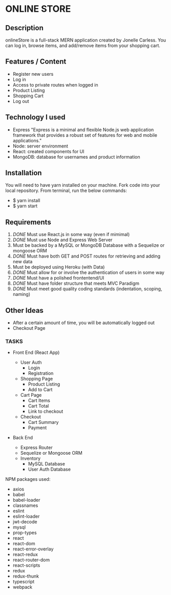 # ONLINE STORE

## Description

onlineStore is a full-stack MERN application created by Jonelle Carless. You can log in, browse items, and add/remove items from your shopping cart.

## Features / Content

- Register new users
- Log in
- Access to private routes when logged in
- Product Listing
- Shopping Cart
- Log out

## Technology I used

- Express "Express is a minimal and flexible Node.js web application framework that provides a robust set of features for web and mobile applications."
- Node: server environment
- React: created components for UI
- MongoDB: database for usernames and product information

## Installation

You will need to have yarn installed on your machine. Fork code into your local repository. From terminal, run the below commands:

- $ yarn install
- $ yarn start

## Requirements

1. *DONE* Must use React.js in some way (even if mimimal)
2. *DONE* Must use Node and Express Web Server
3. Must be backed by a MySQL or MongoDB Database with a Sequelize or mongoose ORM
4. *DONE* Must have both GET and POST routes for retrieving and adding new data
5. Must be deployed using Heroku (with Data)
6. *DONE* Must allow for or involve the authentication of users in some way
7. *DONE* Must have a polished frontentend/UI
8. *DONE* Must have folder structure that meets MVC Paradigm
9. *DONE* Must meet good quality coding standards (indentation, scoping, naming)

## Other Ideas

- After a certain amount of time, you will be automatically logged out
- Checkout Page

### TASKS

- Front End (React App)
  - User Auth
    - Login
    - Registration
  - Shopping Page
    - Product Listing
    - Add to Cart
  - Cart Page
    - Cart Items
    - Cart Total
    - Link to checkout
  - Checkout
    - Cart Summary
    - Payment

- Back End
  - Express Router
  - Sequelize or Mongoose ORM  
  - Inventory
    - MySQL Database
    - User Auth Database

NPM packages used:

- axios
- babel
- babel-loader
- classnames
- eslint
- eslint-loader
- jwt-decode
- mysql
- prop-types
- react
- react-dom
- react-error-overlay
- react-redux
- react-router-dom
- react-scripts
- redux
- redux-thunk
- typescript
- webpack